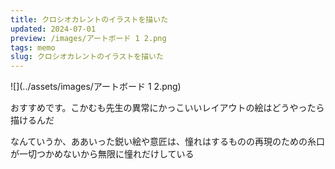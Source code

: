 ```yaml
---
title: クロシオカレントのイラストを描いた
updated: 2024-07-01
preview: /images/アートボード 1 2.png
tags: memo
slug: クロシオカレントのイラストを描いた
---
```


![](../assets/images/アートボード 1 2.png)

おすすめです。こかむも先生の異常にかっこいいレイアウトの絵はどうやったら描けるんだ

なんていうか、ああいった鋭い絵や意匠は、憧れはするものの再現のための糸口が一切つかめないから無限に憧れだけしている
